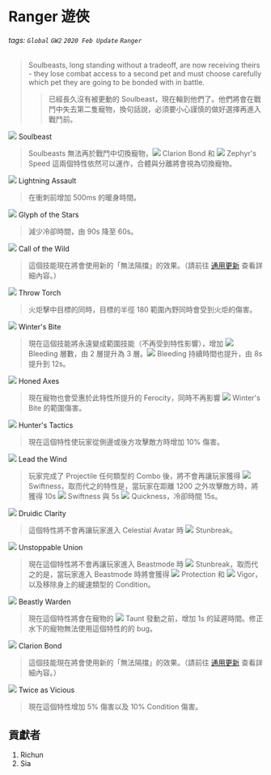 # Ranger 遊俠

###### tags: `Global` `GW2` `2020 Feb Update` `Ranger`

> Soulbeasts, long standing without a tradeoff, are now receiving theirs - they lose combat access to a second pet and must choose carefully which pet they are going to be bonded with in battle.
>> 已經長久沒有被更動的 Soulbeast，現在輪到他們了。他們將會在戰鬥中失去第二隻寵物，換句話說，必須要小心謹慎的做好選擇再進入戰鬥前。

[![][Soulbeast]][soulbeast wiki] Soulbeast
> Soulbeasts 無法再於戰鬥中切換寵物，![][Clarion Bond 20] Clarion Bond 和 ![][Zephyr's Speed] Zephyr's Speed 這兩個特性依然可以運作，合體與分離將會視為切換寵物。

[![][Lightning Assault]][lightning assault wiki] Lightning Assault
> 在衝刺前增加 500ms 的暖身時間。

[![][Glyph of the Stars]][glyph of the stars wiki] Glyph of the Stars
> 減少冷卻時間，由 90s 降至 60s。

[![][Call of the Wild]][call of the wild wiki] Call of the Wild
> 這個技能現在將會使用新的「無法隔擋」的效果。（請前往 [通用更新](https://hackmd.io/@Richun/Hy13BrQfU) 查看詳細內容。）

[![][Throw Torch]][throw torch wiki] Throw Torch
> 火炬擊中目標的同時，目標的半徑 180 範圍內野同時會受到火炬的傷害。

[![][Winter's Bite]][winter's bite wiki] Winter's Bite
> 現在這個技能將永遠變成範圍技能（不再受到特性影響），增加 ![][bleeding] Bleeding 層數，由 2 層提升為 3 層。![][bleeding] Bleeding 持續時間也提升，由 8s 提升到 12s。

[![][Honed Axes]][honed axes wiki] Honed Axes
> 現在寵物也會受惠於此特性所提升的 Ferocity，同時不再影響 ![][Winter's Bite] Winter's Bite 的範圍傷害。

[![][Hunter's Tactics]][hunter's tactics wiki] Hunter's Tactics
> 現在這個特性使玩家從側邊或後方攻擊敵方時增加 10% 傷害。

[![][Lead the Wind]][lead the wind wiki] Lead the Wind
> 玩家完成了 Projectile 任何類型的 Combo 後，將不會再讓玩家獲得 ![][swiftness] Swiftness，取而代之的特性是，當玩家在距離 1200 之外攻擊敵方時，將獲得 10s ![][swiftness] Swiftness 與 5s ![][quickness] Quickness，冷卻時間 15s。

[![][Druidic Clarity]][druidic clarity] Druidic Clarity
> 這個特性將不會再讓玩家進入 Celestial Avatar 時 ![][breakstun] Stunbreak。

[![][Unstoppable Union]][unstoppable union wiki] Unstoppable Union
> 現在這個特性將不會再讓玩家進入 Beastmode 時 ![][breakstun] Stunbreak，取而代之的是，當玩家進入 Beastmode 時將會獲得 ![][protection] Protection 和 ![][vigor] Vigor，以及移除身上的緩速類型的 Condition。

[![][Beastly Warden]][beastly warden wiki] Beastly Warden
> 現在這個特性將會在寵物的 ![][taunt] Taunt 發動之前，增加 1s 的延遲時間。修正水下的寵物無法使用這個特性的的 bug。

[![][Clarion Bond]][clarion bond wiki] Clarion Bond
> 這個技能現在將會使用新的「無法隔擋」的效果。（請前往 [通用更新](https://hackmd.io/@Richun/Hy13BrQfU) 查看詳細內容。）

[![][Twice as Vicious]][twice as vicious wiki] Twice as Vicious
> 現在這個特性增加 5% 傷害以及 10% Condition 傷害。




## 貢獻者
1. Richun
2. Sia

[底下這些別動，上面才是正文]: https://wiki.guildwars2.com

[aegis]: https://wiki.guildwars2.com/images/thumb/e/e5/Aegis.png/20px-Aegis.png
[alarcity]: https://wiki.guildwars2.com/images/thumb/4/4c/Alacrity.png/20px-Alacrity.png
[fury]: https://wiki.guildwars2.com/images/thumb/4/46/Fury.png/20px-Fury.png
[might]: https://wiki.guildwars2.com/images/thumb/7/7c/Might.png/20px-Might.png
[protection]: https://wiki.guildwars2.com/images/thumb/6/6c/Protection.png/20px-Protection.png
[quickness]: https://wiki.guildwars2.com/images/thumb/b/b4/Quickness.png/20px-Quickness.png
[regeneration]: https://wiki.guildwars2.com/images/thumb/5/53/Regeneration.png/20px-Regeneration.png
[resistance]: https://wiki.guildwars2.com/images/thumb/4/4b/Resistance.png/20px-Resistance.png
[retaliation]: https://wiki.guildwars2.com/images/thumb/5/53/Retaliation.png/20px-Retaliation.png
[stability]: https://wiki.guildwars2.com/images/thumb/a/ae/Stability.png/20px-Stability.png
[swiftness]: https://wiki.guildwars2.com/images/thumb/a/af/Swiftness.png/20px-Swiftness.png
[vigor]: https://wiki.guildwars2.com/images/thumb/f/f4/Vigor.png/20px-Vigor.png
[bleeding]: https://wiki.guildwars2.com/images/thumb/3/33/Bleeding.png/20px-Bleeding.png
[burning]: https://wiki.guildwars2.com/images/thumb/4/45/Burning.png/20px-Burning.png
[confusion]: https://wiki.guildwars2.com/images/thumb/e/e6/Confusion.png/20px-Confusion.png
[poisoned]: https://wiki.guildwars2.com/images/thumb/1/11/Poisoned.png/20px-Poisoned.png
[torment]: https://wiki.guildwars2.com/images/thumb/0/08/Torment.png/20px-Torment.png
[blinded]: https://wiki.guildwars2.com/images/thumb/3/33/Blinded.png/20px-Blinded.png
[chilled]: https://wiki.guildwars2.com/images/thumb/a/a6/Chilled.png/20px-Chilled.png
[crippled]: https://wiki.guildwars2.com/images/thumb/f/fb/Crippled.png/20px-Crippled.png
[fear]: https://wiki.guildwars2.com/images/thumb/e/e6/Fear.png/20px-Fear.png
[immobile]: https://wiki.guildwars2.com/images/thumb/3/32/Immobile.png/20px-Immobile.png
[slow]: https://wiki.guildwars2.com/images/thumb/f/f5/Slow.png/20px-Slow.png
[taunt]: https://wiki.guildwars2.com/images/thumb/c/cc/Taunt.png/20px-Taunt.png
[weakness]: https://wiki.guildwars2.com/images/thumb/f/f9/Weakness.png/20px-Weakness.png
[vulnerability]: https://wiki.guildwars2.com/images/thumb/a/af/Vulnerability.png/20px-Vulnerability.png
[stealth]: https://wiki.guildwars2.com/images/thumb/1/19/Stealth.png/20px-Stealth.png
[revealed]: https://wiki.guildwars2.com/images/thumb/d/db/Revealed.png/20px-Revealed.png
[daze]: https://wiki.guildwars2.com/images/thumb/7/79/Daze.png/20px-Daze.png
[stun]: https://wiki.guildwars2.com/images/thumb/9/97/Stun.png/20px-Stun.png
[knockdown]: https://wiki.guildwars2.com/images/thumb/3/36/Knockdown.png/20px-Knockdown.png
[pull]: https://wiki.guildwars2.com/images/thumb/a/a4/Radius.png/20px-Radius.png
[knockback]: https://wiki.guildwars2.com/images/thumb/c/ca/Knockback.png/20px-Knockback.png
[launch]: https://wiki.guildwars2.com/images/thumb/6/68/Launch.png/20px-Launch.png
[float]: https://wiki.guildwars2.com/images/thumb/c/c8/Float.png/20px-Float.png
[sink]: https://wiki.guildwars2.com/images/thumb/6/66/Sink.png/20px-Sink.png
[superspeed]: https://wiki.guildwars2.com/images/thumb/1/1a/Super_Speed.png/20px-Super_Speed.png
[breakstun]: https://wiki.guildwars2.com/images/thumb/7/7a/Breaks_stun.png/20px-Breaks_stun.png
[barrier]: https://wiki.guildwars2.com/images/thumb/c/cc/Barrier.png/20px-Barrier.png
[chaos aura]: https://wiki.guildwars2.com/images/thumb/1/1b/Chaos_Armor.png/20px-Chaos_Armor.png
[dark aura]: https://wiki.guildwars2.com/images/thumb/e/ef/Dark_Aura.png/20px-Dark_Aura.png
[fire aura]: https://wiki.guildwars2.com/images/thumb/1/18/Fire_Shield.png/20px-Fire_Shield.png
[frost aura]: https://wiki.guildwars2.com/images/thumb/6/68/Frost_Aura.png/20px-Frost_Aura.png
[light aura]: https://wiki.guildwars2.com/images/thumb/5/5a/Light_Aura.png/20px-Light_Aura.png
[magnetic aura]: https://wiki.guildwars2.com/images/thumb/5/5a/Magnetic_Aura.png/20px-Magnetic_Aura.png
[shocking aura]: https://wiki.guildwars2.com/images/thumb/3/31/Shocking_Aura.png/20px-Shocking_Aura.png

[Soulbeast]: https://wiki.guildwars2.com/images/thumb/7/70/Soulbeast.png/32px-Soulbeast.png
[Zephyr's Speed]: https://wiki.guildwars2.com/images/thumb/0/0e/Zephyr%27s_Speed_%28ranger%29.png/20px-Zephyr%27s_Speed_%28ranger%29.png
[Lightning Assault]: https://wiki.guildwars2.com/images/thumb/6/64/Lightning_Assault.png/32px-Lightning_Assault.png
[Glyph of the Stars]: https://wiki.guildwars2.com/images/thumb/d/d7/Glyph_of_the_Stars.png/32px-Glyph_of_the_Stars.png
[Call of the Wild]: https://wiki.guildwars2.com/images/thumb/8/8d/Call_of_the_Wild.png/32px-Call_of_the_Wild.png
[Throw Torch]: https://wiki.guildwars2.com/images/thumb/b/b4/Throw_Torch.png/32px-Throw_Torch.png
[Winter's Bite]: https://wiki.guildwars2.com/images/thumb/c/c2/Winter%27s_Bite.png/32px-Winter%27s_Bite.png
[Winter's Bite 20]: https://wiki.guildwars2.com/images/thumb/c/c2/Winter%27s_Bite.png/20px-Winter%27s_Bite.png
[Honed Axes]: https://wiki.guildwars2.com/images/thumb/f/fa/Honed_Axes.png/32px-Honed_Axes.png
[Hunter's Tactics]: https://wiki.guildwars2.com/images/thumb/b/bb/Hunter%27s_Tactics.png/32px-Hunter%27s_Tactics.png
[Lead the Wind]: https://wiki.guildwars2.com/images/thumb/6/65/Lead_the_Wind.png/32px-Lead_the_Wind.png
[Druidic Clarity]: https://wiki.guildwars2.com/images/thumb/9/97/Druidic_Clarity.png/32px-Druidic_Clarity.png
[Unstoppable Union]: https://wiki.guildwars2.com/images/thumb/b/b2/Unstoppable_Union.png/32px-Unstoppable_Union.png
[Beastly Warden]: https://wiki.guildwars2.com/images/thumb/3/3f/Beastly_Warden.png/32px-Beastly_Warden.png
[Clarion Bond]: https://wiki.guildwars2.com/images/thumb/d/d7/Clarion_Bond.png/32px-Clarion_Bond.png
[Clarion Bond 20]: https://wiki.guildwars2.com/images/thumb/d/d7/Clarion_Bond.png/20px-Clarion_Bond.png
[Twice as Vicious]: https://wiki.guildwars2.com/images/thumb/0/00/Twice_as_Vicious.png/32px-Twice_as_Vicious.png

[soulbeast wiki]: https://wiki.guildwars2.com/wiki/Soulbeast
[lightning assault wiki]: https://wiki.guildwars2.com/wiki/Lightning_Assault
[glyph of the stars wiki]: https://wiki.guildwars2.com/wiki/Glyph_of_the_Stars
[call of the wild wiki]: https://wiki.guildwars2.com/wiki/Call_of_the_Wild
[throw torch wiki]: https://wiki.guildwars2.com/wiki/Throw_Torch
[winter's bite wiki]: https://wiki.guildwars2.com/wiki/Winter%27s_Bite
[honed axes wiki]: https://wiki.guildwars2.com/wiki/Honed_Axes
[hunter's tactics wiki]: https://wiki.guildwars2.com/wiki/Hunter%27s_Tactics
[lead the wind wiki]: https://wiki.guildwars2.com/wiki/Lead_the_Wind
[druidic clarity wiki]: https://wiki.guildwars2.com/wiki/Druidic_Clarity
[unstoppable union wiki]: https://wiki.guildwars2.com/wiki/Unstoppable_Union
[beastly warden wiki]: https://wiki.guildwars2.com/wiki/Beastly_Warden
[clarion bond wiki]: https://wiki.guildwars2.com/wiki/Clarion_Bond
[twice as vicious wiki]: https://wiki.guildwars2.com/wiki/Twice_as_Vicious
